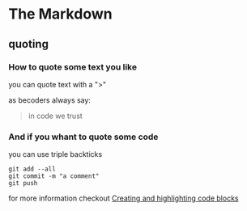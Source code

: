 # The Markdown

## quoting

### How to quote some text you like

you can quote text with a ">"

as becoders always say:

> in code we trust

### And if you whant to quote some code

you can use triple backticks

```
git add --all
git commit -m "a comment"
git push
```

for more information checkout [Creating and highlighting code blocks](https://help.github.com/en/articles/creating-and-highlighting-code-blocks)
